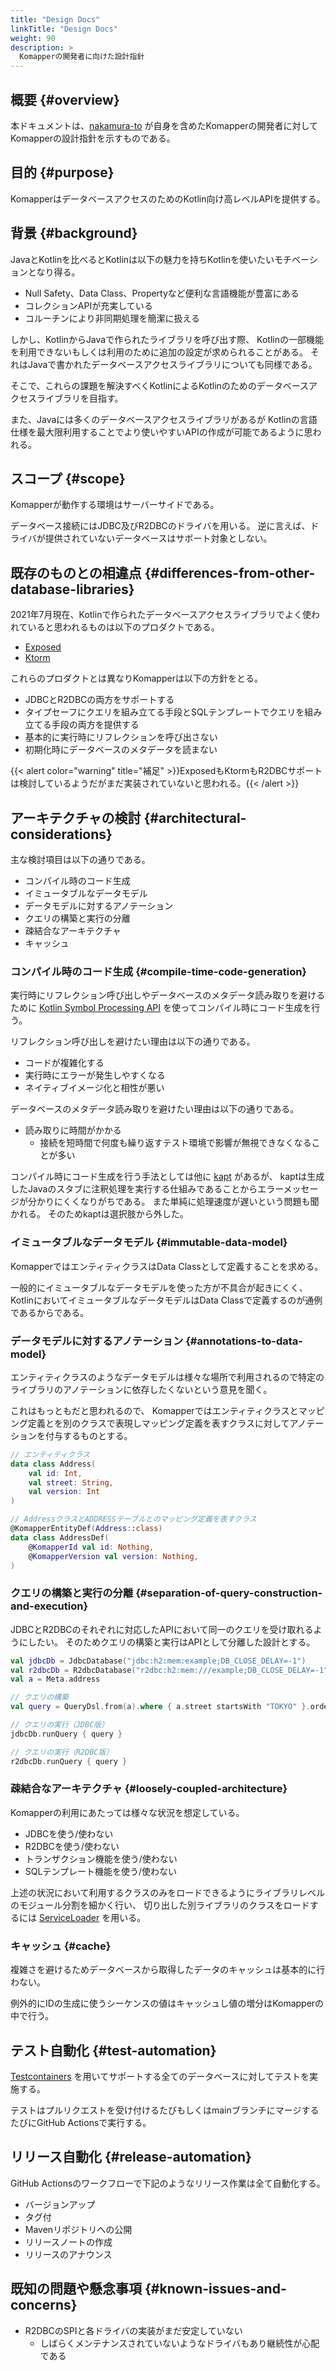 ```yaml
---
title: "Design Docs"
linkTitle: "Design Docs"
weight: 90
description: >
  Komapperの開発者に向けた設計指針
---
```


## 概要 {#overview}

本ドキュメントは、[nakamura-to](https://github.com/nakamura-to)
が自身を含めたKomapperの開発者に対してKomapperの設計指針を示すものである。

## 目的 {#purpose}

KomapperはデータベースアクセスのためのKotlin向け高レベルAPIを提供する。

## 背景 {#background}

JavaとKotlinを比べるとKotlinは以下の魅力を持ちKotlinを使いたいモチベーションとなり得る。

- Null Safety、Data Class、Propertyなど便利な言語機能が豊富にある
- コレクションAPIが充実している
- コルーチンにより非同期処理を簡潔に扱える

しかし、KotlinからJavaで作られたライブラリを呼び出す際、
Kotlinの一部機能を利用できないもしくは利用のために追加の設定が求められることがある。
それはJavaで書かれたデータベースアクセスライブラリについても同様である。

そこで、これらの課題を解決すべくKotlinによるKotlinのためのデータベースアクセスライブラリを目指す。

また、Javaには多くのデータベースアクセスライブラリがあるが
Kotlinの言語仕様を最大限利用することでより使いやすいAPIの作成が可能であるように思われる。

## スコープ {#scope}

Komapperが動作する環境はサーバーサイドである。

データベース接続にはJDBC及びR2DBCのドライバを用いる。
逆に言えば、ドライバが提供されていないデータベースはサポート対象としない。

## 既存のものとの相違点 {#differences-from-other-database-libraries}

2021年7月現在、Kotlinで作られたデータベースアクセスライブラリでよく使われていると思われるものは以下のプロダクトである。

- [Exposed](https://github.com/JetBrains/Exposed)
- [Ktorm](https://github.com/kotlin-orm/ktorm)

これらのプロダクトとは異なりKomapperは以下の方針をとる。

- JDBCとR2DBCの両方をサポートする
- タイプセーフにクエリを組み立てる手段とSQLテンプレートでクエリを組み立てる手段の両方を提供する
- 基本的に実行時にリフレクションを呼び出さない
- 初期化時にデータベースのメタデータを読まない

{{< alert color="warning" title="補足" >}}ExposedもKtormもR2DBCサポートは検討しているようだがまだ実装されていないと思われる。{{< /alert >}}

## アーキテクチャの検討 {#architectural-considerations}

主な検討項目は以下の通りである。

- コンパイル時のコード生成
- イミュータブルなデータモデル
- データモデルに対するアノテーション 
- クエリの構築と実行の分離
- 疎結合なアーキテクチャ
- キャッシュ

### コンパイル時のコード生成 {#compile-time-code-generation}

実行時にリフレクション呼び出しやデータベースのメタデータ読み取りを避けるために
[Kotlin Symbol Processing API](https://github.com/google/ksp) を使ってコンパイル時にコード生成を行う。

リフレクション呼び出しを避けたい理由は以下の通りである。

- コードが複雑化する
- 実行時にエラーが発生しやすくなる
- ネイティブイメージ化と相性が悪い

データベースのメタデータ読み取りを避けたい理由は以下の通りである。

- 読み取りに時間がかかる
  - 接続を短時間で何度も繰り返すテスト環境で影響が無視できなくなることが多い

コンパイル時にコード生成を行う手法としては他に [kapt](https://kotlinlang.org/docs/kapt.html) があるが、
kaptは生成したJavaのスタブに注釈処理を実行する仕組みであることからエラーメッセージが分かりにくくなりがちである。
また単純に処理速度が遅いという問題も聞かれる。
そのためkaptは選択肢から外した。

### イミュータブルなデータモデル {#immutable-data-model}

KomapperではエンティティクラスはData Classとして定義することを求める。

一般的にイミュータブルなデータモデルを使った方が不具合が起きにくく、
KotlinにおいてイミュータブルなデータモデルはData Classで定義するのが通例であるからである。

### データモデルに対するアノテーション {#annotations-to-data-model}

エンティティクラスのようなデータモデルは様々な場所で利用されるので特定のライブラリのアノテーションに依存したくないという意見を聞く。

これはもっともだと思われるので、
Komapperではエンティティクラスとマッピング定義とを別のクラスで表現しマッピング定義を表すクラスに対してアノテーションを付与するものとする。

```kotlin
// エンティティクラス
data class Address(
    val id: Int,
    val street: String,
    val version: Int
)

// AddressクラスとADDRESSテーブルとのマッピング定義を表すクラス
@KomapperEntityDef(Address::class)
data class AddressDef(
    @KomapperId val id: Nothing,
    @KomapperVersion val version: Nothing,
)
```

### クエリの構築と実行の分離 {#separation-of-query-construction-and-execution}

JDBCとR2DBCのそれぞれに対応したAPIにおいて同一のクエリを受け取れるようにしたい。
そのためクエリの構築と実行はAPIとして分離した設計とする。

```kotlin
val jdbcDb = JdbcDatabase("jdbc:h2:mem:example;DB_CLOSE_DELAY=-1")
val r2dbcDb = R2dbcDatabase("r2dbc:h2:mem:///example;DB_CLOSE_DELAY=-1")
val a = Meta.address

// クエリの構築
val query = QueryDsl.from(a).where { a.street startsWith "TOKYO" }.orderBy(a.id)

// クエリの実行（JDBC版）
jdbcDb.runQuery { query }

// クエリの実行（R2DBC版）
r2dbcDb.runQuery { query }
```

### 疎結合なアーキテクチャ {#loosely-coupled-architecture}

Komapperの利用にあたっては様々な状況を想定している。

- JDBCを使う/使わない
- R2DBCを使う/使わない
- トランザクション機能を使う/使わない 
- SQLテンプレート機能を使う/使わない

上述の状況において利用するクラスのみをロードできるようにライブラリレベルのモジュール分割を細かく行い、
切り出した別ライブラリのクラスをロードするには [ServiceLoader](https://docs.oracle.com/javase/8/docs/api/?java/util/ServiceLoader.html) を用いる。

### キャッシュ {#cache}

複雑さを避けるためデータベースから取得したデータのキャッシュは基本的に行わない。

例外的にIDの生成に使うシーケンスの値はキャッシュし値の増分はKomapperの中で行う。

## テスト自動化 {#test-automation}

[Testcontainers](https://www.testcontainers.org/) を用いてサポートする全てのデータベースに対してテストを実施する。

テストはプルリクエストを受け付けるたびもしくはmainブランチにマージするたびにGitHub Actionsで実行する。

## リリース自動化 {#release-automation}

GitHub Actionsのワークフローで下記のようなリリース作業は全て自動化する。

- バージョンアップ
- タグ付
- Mavenリポジトリへの公開
- リリースノートの作成
- リリースのアナウンス

## 既知の問題や懸念事項 {#known-issues-and-concerns}

- R2DBCのSPIと各ドライバの実装がまだ安定していない
  - しばらくメンテナンスされていないようなドライバもあり継続性が心配である